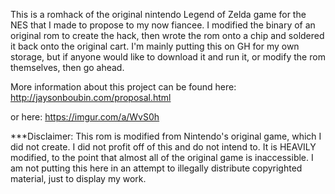This is a romhack of the original nintendo Legend of Zelda game for the NES that I made to propose to my now fiancee. I modified the binary of an original rom to create the hack, then wrote the rom onto a chip and soldered it back onto the original cart. I'm mainly putting this on GH for my own storage, but if anyone would like to download it and run it, or modify the rom themselves, then go ahead.

More information about this project can be found here: http://jaysonboubin.com/proposal.html

or here: https://imgur.com/a/WvS0h

***Disclaimer: This rom is modified from Nintendo's original game, which I did not create. I did not profit off of this and do not intend to. It is HEAVILY modified, to the point that almost all of the original game is inaccessible. I am not putting this here in an attempt to illegally distribute copyrighted material, just to display my work.
